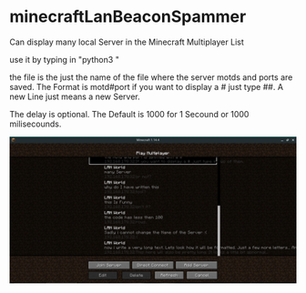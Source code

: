 # minecraftLanBeaconSpammer
Can display many local Server in the Minecraft Multiplayer List

use it by typing in "python3 <file> <delay>"

the file is the just the name of the file where the server motds and ports are saved.
The Format is motd#port if you want to display a # just type ##. A new Line just means a new Server.

The delay is optional. The Default is 1000 for 1 Secound or 1000 milisecounds.

<img src="serverList.png">
